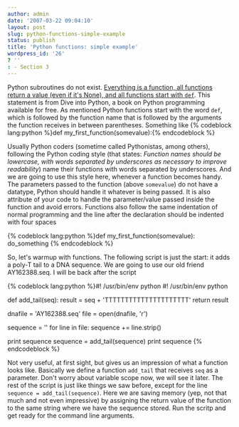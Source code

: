 ```yaml
---
author: admin
date: '2007-03-22 09:04:10'
layout: post
slug: python-functions-simple-example
status: publish
title: 'Python functions: simple example'
wordpress_id: '26'
? ''
: - Section 3
---
```


Python subroutines do not exist. [Everything is a function, all
functions return a value (even if it's None), and all functions start
with `def`](http://www.diveintopython.org/getting_to_know_python/declaring_functions.html).
This statement is from Dive into Python, a book on Python programming
available for free. As mentioned Python functions start with the word
`def`, which is followed by the function name that is followed by the
arguments the function receives in between parentheses. Something like
{% codeblock lang:python %}def my_first_function(somevalue):{% endcodeblock %} 


Usually Python coders
(sometime called Pythonistas, among others), following the Python coding
style (that states: *Function names should be lowercase, with words
separated by underscores as necessary to improve readability*) name
their functions with words separated by underscores. And we are going to
use this style here, whenever a function becomes handy. The parameters
passed to the function (above `somevalue`) do not have a datatype,
Python should handle it whatever is being passed. It is also attribute
of your code to handle the parameter/value passed inside the function
and avoid errors. Functions also follow the same indentation of normal
programming and the line after the declaration should be indented with
four spaces 

{% codeblock lang:python %}def my_first_function(somevalue):
    do_something
{% endcodeblock %}

So, let's
warmup with functions. The following script is just the start: it adds a
poly-T tail to a DNA sequence. We are going to use our old friend
AY162388.seq. I will be back after the script 


{% codeblock lang:python %}#! /usr/bin/env python
#! /usr/bin/env python
 
def add_tail(seq):
    result = seq + 'TTTTTTTTTTTTTTTTTTTTT'
    return result
 
dnafile = 'AY162388.seq'
file = open(dnafile, 'r')
 
sequence = ''
for line in file:
    sequence += line.strip()
 
print sequence
sequence = add_tail(sequence)
print sequence
{% endcodeblock %}

Not very useful, at first sight, but gives us an
impression of what a function looks like. Basically we define a function
`add_tail` that receives `seq` as a parameter. Don't worry about
variable scope now, we will see it later. The rest of the script is just
like things we saw before, except for the line
`sequence = add_tail(sequence)`. Here we are saving memory (yep, not
that much and not even impressive) by assigning the return value of the
function to the same string where we have the sequence stored. Run the
scritp and get ready for the command line arguments.
